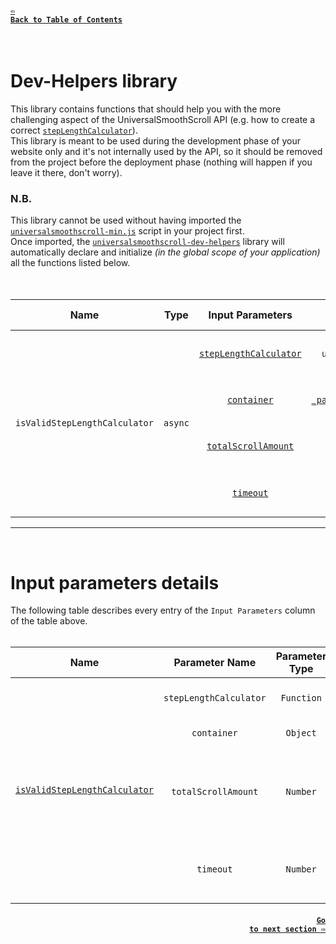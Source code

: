 #### <a href = "https://github.com/CristianDavideConte/universalSmoothScroll#table-of-contents"><code>&#8678; Back to Table of Contents</code></a>
<br/>

# Dev-Helpers library
This library contains functions that should help you with the more challenging aspect of the UniversalSmoothScroll API (e.g. how to create a correct [`stepLengthCalculator`](./FAQ.md#q-what-is-a-steplengthcalculator)). <br/>
This library is meant to be used during the development phase of your website only and it's not internally used by the API, so it should be removed from the project before the deployment phase (nothing will happen if you leave it there, don't worry).

### N.B.
This library cannot be used without having imported the [`universalsmoothscroll-min.js`](./Installation.md) script in your project first. <br/>
Once imported, the [`universalsmoothscroll-dev-helpers`](./Download.md) library will automatically declare and initialize _(in the global scope of your application)_ all the functions listed below. <br/>
<br/>
<br/>

<table>
 <thead>
  <tr>
   <th>Name</th>
   <th>Type</th>
   <th>Input Parameters</th>
   <th>Default values</th>
   <th>Description</th>
  </tr>
 </thead>
 <tbody>
  <tr id = "isValidStepLengthCalculatorFun">
   <td rowspan = "4" align = "center">
    <code>isValidStepLengthCalculator</code>
   </td>
   <td rowspan = "4" align = "center">
    <code>async</code>
   </td>
   <td rowspan = "1" align = "center">
    <a href = "./DevHelpers.md#isValidStepLengthCalculator"><code>stepLengthCalculator</code></a>
   </td>
   <td rowspan = "1" align = "center">
    <code>undefined</code>
   </td>
   <td rowspan = "4" align = "left">
    Tests the passed <a href = "./FAQ.md#q-what-is-a-steplengthcalculator-"><code>stepLengthCalculator</code></a> by performing a dummy scroll-animation <i>(no actual scroll takes place)</i>. <br/> 
    Errors/warnings will be logged in the console during the testing process. <br/>
    Returns <code>true</code> if the passed <a href = "./FAQ.md#q-what-is-a-steplengthcalculator-"><code>stepLengthCalculator</code></a> is valid, <code>false</code> otherwise.
   </td>
  </tr>
  <tr>
   <td rowspan = "1" align = "center">
    <a href = "./DevHelpers.md#isValidStepLengthCalculator"><code>container</code></a>
   </td>
   <td rowspan = "1" align = "center">
    <a href = "./VariablesAbout.md#_pageScroller"><code>_pageScroller</code></a>
   </td>
  </tr>
  <tr>
   <td rowspan = "1" align = "center">
    <a href = "./DevHelpers.md#isValidStepLengthCalculator"><code>totalScrollAmount</code></a>
   </td>
   <td rowspan = "1" align = "center">
    <code>100</code>
   </td>
  </tr>
  <tr>
   <td rowspan = "1" align = "center">
    <a href = "./DevHelpers.md#isValidStepLengthCalculator"><code>timeout</code></a>
   </td>
   <td rowspan = "1" align = "center">
    <code>5000</code>
   </td>
  </tr>
 </tbody>
</table>

---
<br/>

# Input parameters details
The following table describes every entry of the `Input Parameters` column of the table above.
<br/>
<br/>

<table>
 <thead>
  <tr>
  <th>Name</th>
  <th>Parameter Name</th>
  <th>Parameter Type</th>
  <th>Parameter Description</th>
  </tr>
 </thead>
 <tbody>
  <tr id = "isValidStepLengthCalculator">
  <td rowspan = "4" align = "center">
    <a href = "./DevHelpers.md#isValidStepLengthCalculatorFun"><code>isValidStepLengthCalculator</code></a>
  </td>
  <td rowspan = "1" align = "center">
    <code>stepLengthCalculator</code>
  </td>
  <td rowspan = "1" align = "center">
    <code>Function</code>
  </td>
  <td rowspan = "1" align = "left">
    A function you want to use as a <a href = "./FAQ.md#q-what-is-a-steplengthcalculator-"><code>stepLengthCalculator</code></a>.
  </td>
  </tr>
  <tr>
    <td rowspan = "1" align = "center">
    <code>container</code>
  </td>
  <td rowspan = "1" align = "center">
    <code>Object</code>
  </td>
  <td rowspan = "1" align = "left">
    An HTMLElement or the window element.
  </td>
  </tr>
  <tr>
    <td rowspan = "1" align = "center">
    <code>totalScrollAmount</code>
  </td>
  <td rowspan = "1" align = "center">
    <code>Number</code>
  </td>
  <td rowspan = "1" align = "left">
    The total amount of pixel to scroll you want the dummy scroll-animation to test your <a href = "./FAQ.md#q-what-is-a-steplengthcalculator-"><code>stepLengthCalculator</code></a> againist. 
  </td>
  </tr>
  <tr>
    <td rowspan = "1" align = "center">
    <code>timeout</code>
  </td>
  <td rowspan = "1" align = "center">
    <code>Number</code>
  </td>
  <td rowspan = "1" align = "left">
    The number of milliseconds after which the test forcefully returns a result.
  </td>
  </tr>
 </tbody>
<table>

#### <p align="right"><a href = "./FAQ.md"><code>Go to next section &#8680;</code></a></p>